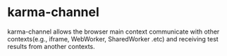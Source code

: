 # karma-channel
karma-channel allows the browser main context communicate with other contexts(e.g., iframe, WebWorker, SharedWorker .etc) and receiving test results from another contexts.
